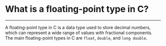 # What is a floating-point type in C?

---

A floating-point type in C is a data type used to store decimal numbers, which can represent a wide range of values with fractional components. The main floating-point types in C are `float`, `double`, and `long double`.